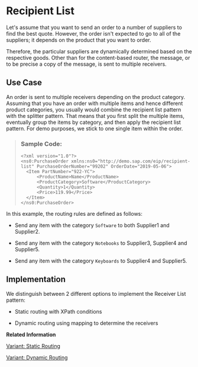 <!-- loio06594b982e86462ab371993fb66c3a37 -->

# Recipient List

Let's assume that you want to send an order to a number of suppliers to find the best quote. However, the order isn't expected to go to all of the suppliers; it depends on the product that you want to order.

Therefore, the particular suppliers are dynamically determined based on the respective goods. Other than for the content-based router, the message, or to be precise a copy of the message, is sent to multiple receivers.



<a name="loio06594b982e86462ab371993fb66c3a37__section_rqz_ykx_sjb"/>

## Use Case

An order is sent to multiple receivers depending on the product category. Assuming that you have an order with multiple items and hence different product categories, you usually would combine the recipient list pattern with the splitter pattern. That means that you first split the multiple items, eventually group the items by category, and then apply the recipient list pattern. For demo purposes, we stick to one single item within the order.

> ### Sample Code:  
> ```
> <?xml version="1.0"?>
> <ns0:PurchaseOrder xmlns:ns0="http://demo.sap.com/eip/recipient-list" PurchaseOrderNumber="99202" OrderDate="2019-05-06">
> 	<Item PartNumber="922-YC">
> 		<ProductName>Name</ProductName>
> 		<ProductCategory>Software</ProductCategory>
> 		<Quantity>1</Quantity>
> 		<Price>119.99</Price>
> 	</Item>
> </ns0:PurchaseOrder>
> ```

In this example, the routing rules are defined as follows:

-   Send any item with the category `Software` to both Supplier1 and Supplier2.

-   Send any item with the category `Notebooks` to Supplier3, Supplier4 and Supplier5.

-   Send any item with the category `Keyboards` to Supplier4 and Supplier5.




<a name="loio06594b982e86462ab371993fb66c3a37__section_yjg_4lx_sjb"/>

## Implementation

We distinguish between 2 different options to implement the Receiver List pattern:

-   Static routing with XPath conditions

-   Dynamic routing using mapping to determine the receivers


**Related Information**  


[Variant: Static Routing](variant-static-routing-b71529f.md "")

[Variant: Dynamic Routing](variant-dynamic-routing-d241c77.md "The dynamic routing variant uses message mapping to determine the list of receivers.")

